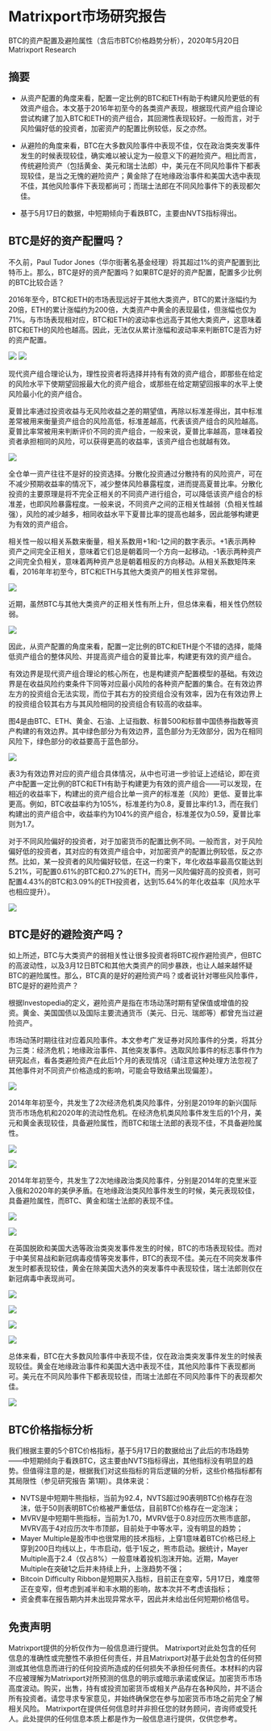# Matrixport市场研究报告
BTC的资产配置及避险属性（含后市BTC价格趋势分析），2020年5月20日 Matrixport Research




## 摘要
- 从资产配置的角度来看，配置一定比例的BTC和ETH有助于构建风险更低的有效资产组合。本文基于2016年初至今的各类资产表现，根据现代资产组合理论尝试构建了加入BTC和ETH的资产组合，其回溯性表现较好。一般而言，对于风险偏好低的投资者，加密资产的配置比例较低，反之亦然。

- 从避险的角度来看，BTC在大多数风险事件中表现不佳，仅在政治类突发事件发生的时候表现较佳，确实难以被认定为一般意义下的避险资产。相比而言，传统避险资产（包括黄金、美元和瑞士法郎）中，美元在不同风险事件下都表现较佳，是当之无愧的避险资产；黄金除了在地缘政治事件和美国大选中表现不佳，其他风险事件下表现都尚可；而瑞士法郎在不同风险事件下的表现都欠佳。

- 基于5月17日的数据，中短期倾向于看跌BTC，主要由NVTS指标得出。




## BTC是好的资产配置吗？
不久前，Paul Tudor Jones（华尔街著名基金经理）将其超过1%的资产配置到比特币上。那么，BTC是好的资产配置吗？如果BTC是好的资产配置，配置多少比例的BTC比较合适？

2016年至今，BTC和ETH的市场表现远好于其他大类资产，BTC的累计涨幅约为20倍，ETH的累计涨幅约为200倍，大类资产中黄金的表现最佳，但涨幅也仅为71%。与市场表现相对应，BTC和ETH的波动率也远高于其他大类资产，这意味着BTC和ETH的风险也越高。因此，无法仅从累计涨幅和波动率来判断BTC是否为好的资产配置。

![](https://raw.github.com/matrixport-article/matrixport-article.github.io/master/_images/2/1.png)
![](https://raw.github.com/matrixport-article/matrixport-article.github.io/master/_images/2/13.png)

现代资产组合理论认为，理性投资者将选择并持有有效的资产组合，即那些在给定的风险水平下使期望回报最大化的资产组合，或那些在给定期望回报率的水平上使风险最小化的资产组合。

夏普比率通过投资收益与无风险收益之差的期望值，再除以标准差得出，其中标准差常被用来衡量资产组合的风险高低，标准差越高，代表该资产组合的风险越高。夏普比率常被用来判断评价不同的资产组合，一般来说，夏普比率越高，意味着投资者承担相同的风险，可以获得更高的收益率，该资产组合也就越有效。

![](https://raw.github.com/matrixport-article/matrixport-article.github.io/master/_images/2/14.png)

全仓单一资产往往不是好的投资选择。分散化投资通过分散持有的风险资产，可在不减少预期收益率的情况下，减少整体风险暴露程度，进而提高夏普比率。分散化投资的主要原理是将不完全正相关的不同资产进行组合，可以降低该资产组合的标准差，也即风险暴露程度。一般来说，不同资产之间的正相关性越弱（负相关性越强），风险的减少越多，相同收益水平下夏普比率的提高也越多，因此能够构建更为有效的资产组合。

相关性一般以相关系数来衡量，相关系数用+1和-1之间的数字表示。+1表示两种资产之间完全正相关，意味着它们总是朝着同一个方向一起移动。-1表示两种资产之间完全负相关，意味着两种资产总是朝着相反的方向移动。从相关系数矩阵来看，2016年年初至今，BTC和ETH与其他大类资产的相关性非常弱。

![](https://raw.github.com/matrixport-article/matrixport-article.github.io/master/_images/2/15.png)

近期，虽然BTC与其他大类资产的正相关性有所上升，但总体来看，相关性仍然较弱。

![](https://raw.github.com/matrixport-article/matrixport-article.github.io/master/_images/2/17.png)

因此，从资产配置的角度来看，配置一定比例的BTC和ETH是个不错的选择，能降低资产组合的整体风险、并提高资产组合的夏普比率，构建更有效的资产组合。

有效边界是现代资产组合理论的核心所在，也是构建资产配置模型的基础。有效边界是在收益风险约束条件下同等对应最小风险的各种资产配置的集合。在有效边界左方的投资组合无法实现，而位于其右方的投资组合没有效率，因为在有效边界上的投资组合较其右方与其风险相同的投资组合有较高的收益率。

图4是由BTC、ETH、黄金、石油、上证指数、标普500和标普中国债券指数等资产构建的有效边界。其中绿色部分为有效边界，蓝色部分为无效部分，因为在相同风险下，绿色部分的收益要高于蓝色部分。

![](https://raw.github.com/matrixport-article/matrixport-article.github.io/master/_images/2/11.png)

表3为有效边界对应的资产组合具体情况，从中也可进一步验证上述结论，即在资产中配置一定比例的BTC和ETH有助于构建更为有效的资产组合——可以发现，在相近的收益率下，构建出的资产组合比单一资产的标准差（风险）更低、夏普比率更高。例如，BTC收益率约为105%，标准差约为0.8，夏普比率约1.3，而在我们构建出的资产组合中，收益率约为104%的资产组合，标准差仅为0.59，夏普比率则为1.7。

对于不同风险偏好的投资者，对于加密货币的配置比例不同。一般而言，对于风险偏好低的投资者，其对应的有效资产组合中，对加密资产的配置比例较低，反之亦然。比如，某一投资者的风险偏好较低，在这一约束下，年化收益率最高仅能达到5.21%，可配置0.61%的BTC和0.27%的ETH，而另一风险偏好高的投资者，则可配置4.43%的BTC和3.09%的ETH投资者，达到15.64%的年化收益率（风险水平也相应提升）。

![](https://raw.github.com/matrixport-article/matrixport-article.github.io/master/_images/2/9.png)




## BTC是好的避险资产吗？
如上所述，BTC与大类资产的弱相关性让很多投资者将BTC视作避险资产，但BTC的高波动性，以及3月12日BTC和其他大类资产的同步暴跌，也让人越来越怀疑BTC的避险属性。那么，BTC真的是好的避险资产吗？或者说针对哪些风险事件，BTC是好的避险资产？

根据Investopedia的定义，避险资产是指在市场动荡时期有望保值或增值的投资。黄金、美国国债以及国际主要流通货币（美元、日元、瑞郎等）都曾充当过避险资产。

市场动荡时期往往对应着风险事件。本文参考广发证券对风险事件的分类，将其分为三类：经济危机；地缘政治事件、其他突发事件。选取风险事件的标志事件作为研究起点，看各类避险资产在此后1个月的表现情况（请注意这种处理方法忽视了其他事件对不同资产价格造成的影响，可能会导致结果出现偏差）。

![](https://raw.github.com/matrixport-article/matrixport-article.github.io/master/_images/2/12.png)

2014年年初至今，共发生了2次经济危机类风险事件，分别是2019年的新兴国际货币市场危机和2020年的流动性危机。在经济危机类风险事件发生后的1个月，美元和黄金表现较佳，具备避险属性，而BTC和瑞士法郎的表现不佳，不具备避险属性。

![](https://raw.github.com/matrixport-article/matrixport-article.github.io/master/_images/2/8.png)

![](https://raw.github.com/matrixport-article/matrixport-article.github.io/master/_images/2/10.png)

2014年年初至今，共发生了2次地缘政治类风险事件，分别是2014年的克里米亚入俄和2020年的美伊矛盾。在地缘政治类风险事件发生的时候，美元表现较佳，具备避险属性，而BTC、黄金和瑞士法郎的表现不佳。

![](https://raw.github.com/matrixport-article/matrixport-article.github.io/master/_images/2/5.png)

![](https://raw.github.com/matrixport-article/matrixport-article.github.io/master/_images/2/16.png)

在英国脱欧和美国大选等政治类突发事件发生的时候，BTC的市场表现较佳。而对于中美贸易战和新冠病毒疫情等突发事件，BTC的表现不佳。美元在不同突发事件发生时都表现较佳，黄金在除美国大选外的突发事件中表现较佳，瑞士法郎则仅在新冠病毒中表现尚可。

![](https://raw.github.com/matrixport-article/matrixport-article.github.io/master/_images/2/6.png)

![](https://raw.github.com/matrixport-article/matrixport-article.github.io/master/_images/2/7.png)

![](https://raw.github.com/matrixport-article/matrixport-article.github.io/master/_images/2/4.png)

![](https://raw.github.com/matrixport-article/matrixport-article.github.io/master/_images/2/2.png)

总体来看，BTC在大多数风险事件中表现不佳，仅在政治类突发事件发生的时候表现较佳。黄金在地缘政治事件和美国大选中表现不佳，其他风险事件下表现都尚可。美元在不同风险事件下都表现较佳，而瑞士法郎在不同风险事件下的表现都欠佳。

![](https://raw.github.com/matrixport-article/matrixport-article.github.io/master/_images/2/3.png)




## BTC价格指标分析

我们根据主要的5个BTC价格指标，基于5月17日的数据给出了此后的市场趋势——中短期倾向于看跌BTC，这主要由NVTS指标得出，其他指标没有明显的趋势。但值得注意的是，根据我们对这些指标的背后逻辑的分析，这些价格指标都有其局限性（参见研究报告 第1期）。具体来说：


- NVTS是中短期牛熊指标，当前为92.4，NVTS超过90表明BTC价格存在泡沫，低于50则表明BTC价格被严重低估，目前BTC价格存在一定泡沫；
- MVRV是中短期牛熊指标，当前为1.70，MVRV低于0.8对应历次熊市底部，MVRV高于4对应历次牛市顶部，目前处于中等水平，没有明显的趋势；
- Mayer Multiple是股市中也很常用的技术指标，上穿1意味着BTC价格已经上穿到200日均线以上，牛市启动，低于1反之，熊市启动。据统计，Mayer Multiple高于2.4（仅占8%）一般意味着投机泡沫开始。近期，Mayer Multiple在突破1之后并未持续上升，上涨趋势不强；
- Bitcoin Difficulty Ribbon是短期买入指标，目前正在变窄，5月17日，难度带正在变窄，但考虑到减半和丰水期的影响，故本次并不考虑该指标；
- 资金费率在报告期内并未出现异常水平，因此并未给出任何短期价格信号。




## 免责声明
Matrixport提供的分析仅作为一般信息进行提供。 Matrixport对此处包含的任何信息的准确性或完整性不承担任何责任，并且Matrixport对基于此处包含的任何预测或其他信息而进行的任何投资所造成的任何损失不承担任何责任。本材料的内容不应被理解为Matrixport对所预测的信息的明示或暗示承诺或保证。加密货币市场高度波动。购买，出售，持有或投资加密货币或相关产品存在各种风险，并不适合所有投资者。请您寻求专家意见，并始终确保您在参与加密货币市场之前完全了解相关风险。
Matrixport在提供任何信息时并非担任您的财务顾问，咨询师或受托人。此处提供的任何信息本质上都是作为一般信息进行提供，仅供您参考。
